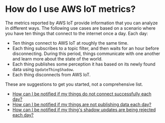 # How do I use AWS IoT metrics?<a name="how_to_use_metrics"></a>

The metrics reported by AWS IoT provide information that you can analyze in different ways\. The following use cases are based on a scenario where you have ten things that connect to the internet once a day\. Each day:
+ Ten things connect to AWS IoT at roughly the same time\.
+ Each thing subscribes to a topic filter, and then waits for an hour before disconnecting\. During this period, things communicate with one another and learn more about the state of the world\.
+ Each thing publishes some perception it has based on its newly found data using `UpdateThingShadow`\.
+ Each thing disconnects from AWS IoT\.

These are suggestions to get you started, not a comprehensive list\.
+ [How can I be notified if my things do not connect successfully each day?](creating_alarms.md#how_to_detect_connection_failures)
+ [How can I be notified if my things are not publishing data each day?](creating_alarms.md#how_to_detect_publish_failures)
+ [How can I be notified if my thing's shadow updates are being rejected each day?](creating_alarms.md#detect_rejected_updates)